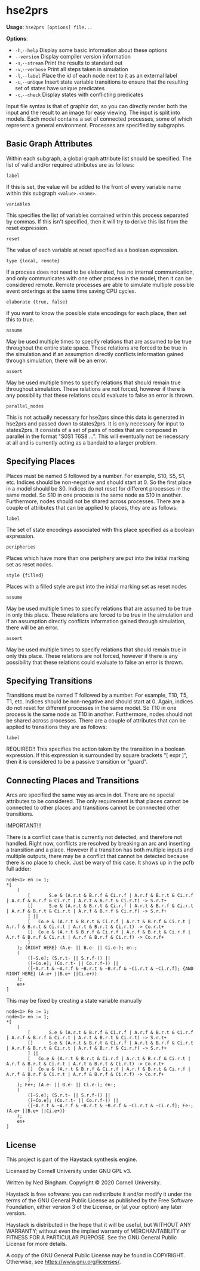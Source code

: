 # hse2prs

**Usage**: `hse2prs [options] file...`

**Options**:
 - `-h`,`--help` Display some basic information about these options
 - `--version` Display compiler version information
 - `-s`,`--stream` Print the results to standard out
 - `-v`,`--verbose` Print all steps taken in simulation
 - `-l`,`--label` Place the id of each node next to it as an external label
 - `-u`,`--unique` Insert state variable transitions to ensure that the resulting set of states have unique predicates
 - `-c`,`--check` Display states with conflicting predicates

Input file syntax is that of graphiz dot, so you can directly render both the input and the result to an image for easy viewing. The input is split into models. Each model contains a set of connected processes, some of which represent a general environment. Processes are specified by subgraphs.

## Basic Graph Attributes

Within each subgraph, a global graph attribute list should be specified. The list of valid 
and/or required attributes are as follows:

```
label
```

If this is set, the value will be added to the front of every variable name within this subgraph `<value>.<name>`.

```
variables
```

This specifies the list of variables contained within this process separated by commas. If this isn't specified, then it will try to derive this list from the reset expression.

```
reset
```

The value of each variable at reset specified as a boolean expression.

```
type {local, remote}
```

If a process does not need to be elaborated, has no internal communication, and only communicates with one other process in the model, then it can be considered remote. Remote processes are able to simulate multiple possible event orderings at the same time saving CPU cycles.

```
elaborate {true, false}
```

If you want to know the possible state encodings for each place, then set this to true.

```
assume
```

May be used multiple times to specify relations that are assumed to be true throughout the entire state space. These relations are forced to be true in the simulation and if an assumption directly conflicts information gained through simulation, there will be an error.

```
assert
```
May be used multiple times to specify relations that should remain true throughout simulation. These relations are not forced, however if there is any possibility that these relations could evaluate to false an error is thrown.

```
parallel_nodes
```

This is not actually necessary for hse2prs since this data is generated in hse2prs and passed down to states2prs. It is only necessary for input to states2prs. It consists of a set of pairs of nodes that are composed in parallel in the format "S0S1 T6S8 ...". This will eventually not be necessary at all and is currently acting as a bandaid to a larger problem.

## Specifying Places

Places must be named S followed by a number. For example, S10, S5, S1, etc. Indices should be non-negative and should start at 0. So the first place in a model should be S0. Indices do not reset for different processes in the same model. So S10 in one process is the same node as S10 in another. Furthermore, nodes should not be shared across processes. There are a couple of attributes that can be applied to places, they are as follows:

```
label
```

The set of state encodings associated with this place specified as a boolean expression.

```
peripheries
```

Places which have more than one periphery are put into the initial marking set as reset nodes.

```
style {filled}
```

Places with a filled style are put into the initial marking set as reset nodes

```
assume
```

May be used multiple times to specify relations that are assumed to be true in only this place. These relations are forced to be true in the simulation and if an assumption directly conflicts information gained through simulation, there will be an error.

```
assert
```

May be used multiple times to specify relations that should remain true in only this place. These relations are not forced, however if there is any possibility that these relations could evaluate to false an error is thrown.

## Specifying Transitions

Transitions must be named T followed by a number. For example, T10, T5, T1, etc. Indices should be non-negative and should start at 0. Again, indices do not reset for different processes in the same model. So T10 in one process is the same node as T10 in another. Furthermore, nodes should not be shared across processes. There are a couple of attributes that can be applied to transitions they are as follows:

```
label
```

REQUIRED!! This specifies the action taken by the transition in a boolean expression. If this expression is surrounded by square brackets "[ expr ]", then it is considered to be a passive transition or "guard".

## Connecting Places and Transitions
Arcs are specified the same way as arcs in dot. There are no special attributes to be considered. The only requirement is that places cannot be connected to other places and transitions cannot be connnected other transitions.

IMPORTANT!!!

There is a conflict case that is currently not detected, and therefore not handled. Right now, conflicts are resolved by breaking an arc and inserting a transition and a place. However if a transition has both multiple inputs and multiple outputs, there may be a conflict that cannot be detected because there is no place to check. Just be wary of this case. It shows up in the pcfb full adder:

```
node<1> en := 1;
*[
    (
        [       S.e & (A.r.t & B.r.f & Ci.r.f | A.r.f & B.r.t & Ci.r.f | A.r.f & B.r.f & Ci.r.t | A.r.t & B.r.t & Ci.r.t) -> S.r.t+
        []      S.e & (A.r.t & B.r.t & Ci.r.f | A.r.t & B.r.f & Ci.r.t | A.r.f & B.r.t & Ci.r.t | A.r.f & B.r.f & Ci.r.f) -> S.r.f+
        ] ||
        [   Co.e & (A.r.t & B.r.t & Ci.r.f | A.r.t & B.r.f & Ci.r.t | A.r.f & B.r.t & Ci.r.t | A.r.t & B.r.t & Ci.r.t) -> Co.r.t+
        []  Co.e & (A.r.t & B.r.f & Ci.r.f | A.r.f & B.r.t & Ci.r.f | A.r.f & B.r.f & Ci.r.t | A.r.f & B.r.f & Ci.r.f) -> Co.r.f+
        ]
    ); {RIGHT HERE} (A.e- || B.e- || Ci.e-); en-;
    (
        ([~S.e]; (S.r.t- || S.r.f-)) ||
        ([~Co.e]; (Co.r.t- || Co.r.f-)) ||
        ([~A.r.t & ~A.r.f & ~B.r.t & ~B.r.f & ~Ci.r.t & ~Ci.r.f]; {AND RIGHT HERE} (A.e+ ||B.e+ ||Ci.e+))
    );
    en+
]
```

This may be fixed by creating a state variable manually

```
node<1> Fe := 1;
node<1> en := 1;
*[
    (
        [       S.e & (A.r.t & B.r.f & Ci.r.f | A.r.f & B.r.t & Ci.r.f | A.r.f & B.r.f & Ci.r.t | A.r.t & B.r.t & Ci.r.t) -> S.r.t+
        []      S.e & (A.r.t & B.r.t & Ci.r.f | A.r.t & B.r.f & Ci.r.t | A.r.f & B.r.t & Ci.r.t | A.r.f & B.r.f & Ci.r.f) -> S.r.f+
        ] ||
        [   Co.e & (A.r.t & B.r.t & Ci.r.f | A.r.t & B.r.f & Ci.r.t | A.r.f & B.r.t & Ci.r.t | A.r.t & B.r.t & Ci.r.t) -> Co.r.t+
        []  Co.e & (A.r.t & B.r.f & Ci.r.f | A.r.f & B.r.t & Ci.r.f | A.r.f & B.r.f & Ci.r.t | A.r.f & B.r.f & Ci.r.f) -> Co.r.f+
        ]
    ); Fe+; (A.e- || B.e- || Ci.e-); en-;
    (
        ([~S.e]; (S.r.t- || S.r.f-)) ||
        ([~Co.e]; (Co.r.t- || Co.r.f-)) ||
        ([~A.r.t & ~A.r.f & ~B.r.t & ~B.r.f & ~Ci.r.t & ~Ci.r.f]; Fe-; (A.e+ ||B.e+ ||Ci.e+))
    );
    en+
]
```


## License

This project is part of the Haystack synthesis engine.

Licensed by Cornell University under GNU GPL v3.

Written by Ned Bingham.
Copyright © 2020 Cornell University.

Haystack is free software: you can redistribute it and/or modify
it under the terms of the GNU General Public License as published by
the Free Software Foundation, either version 3 of the License, or
(at your option) any later version.

Haystack is distributed in the hope that it will be useful,
but WITHOUT ANY WARRANTY; without even the implied warranty of
MERCHANTABILITY or FITNESS FOR A PARTICULAR PURPOSE.  See the
GNU General Public License for more details.

A copy of the GNU General Public License may be found in COPYRIGHT.
Otherwise, see <https://www.gnu.org/licenses/>.

